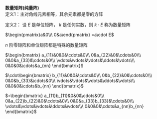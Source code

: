 **数量矩阵(纯量阵)**    
定义1：主对角线元素相等，其余元素都是零的方阵    
    
定义2： 设 $E$ 是单位矩阵， $k$ 是任何实数，则 $k\cdot E$ 称为数量矩阵    
    
 $\begin{pmatrix}a&0\\\ 0&a\end{pmatrix}    
=a\cdot E$     
    
 $n$ 阶零矩阵和单位矩阵都是特殊的数量矩阵    
    
 $\begin{bmatrix}    
a_{11}&0&0&\cdots&0\\\     
0&a_{22}&0&\cdots&0\\\     
0&0&a_{33}&\cdots&0\\\     
\vdots&\vdots&\vdots&\ddots&\vdots\\\     
0&0&0&\cdots&a_{nn}    
\end{bmatrix}$     
    
 $\cdot\begin{bmatrix}    
b_{11}&0&0&\cdots&0\\\     
0&b_{22}&0&\cdots&0\\\     
0&0&b_{33}&\cdots&0\\\     
\vdots&\vdots&\vdots&\ddots&\vdots\\\     
0&0&0&\cdots&b_{nn}    
\end{bmatrix}$     
    
 $=\begin{bmatrix}    
a_{11}b_{11}&0&0&\cdots&0\\\     
0&a_{22}b_{22}&0&\cdots&0\\\     
0&0&a_{33}b_{33}&\cdots&0\\\     
\vdots&\vdots&\vdots&\ddots&\vdots\\\     
0&0&0&\cdots&a_{nn}b_{nn}    
\end{bmatrix}$     
